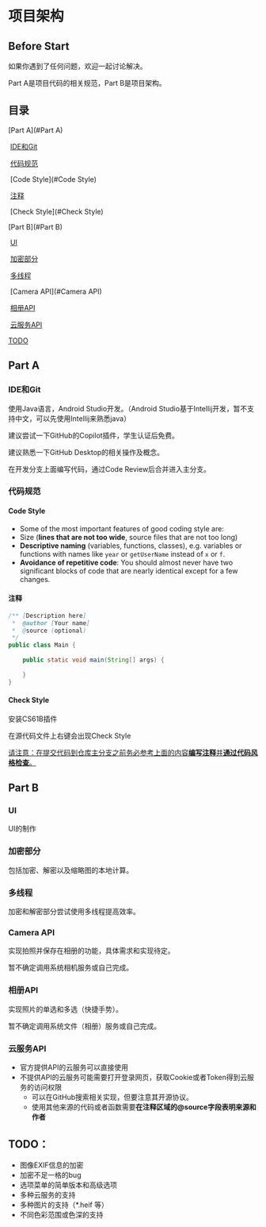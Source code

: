 #  项目架构

## Before Start

如果你遇到了任何问题，欢迎一起讨论解决。

Part A是项目代码的相关规范，Part B是项目架构。

## 目录

[Part A](#Part A)

​	[IDE和Git](#IDE和Git)

​	[代码规范](#代码规范)

​		[Code Style](#Code Style)

​		[注释](#注释)

​		[Check Style](#Check Style)

[Part B](#Part B)

​	[UI](#UI)

​	[加密部分](#加密部分)

​	[多线程](#多线程)

​	[Camera API](#Camera API)

​	[相册API](#相册API)

​	[云服务API](云服务API)

[TODO](#TODO)

## Part A

### IDE和Git

使用Java语言，Android Studio开发。（Android Studio基于Intellij开发，暂不支持中文，可以先使用Intellij来熟悉java）

建议尝试一下GitHub的Copilot插件，学生认证后免费。

建议熟悉一下GitHub Desktop的相关操作及概念。

在开发分支上面编写代码，通过Code Review后合并进入主分支。

### 代码规范

#### Code Style

- Some of the most important features of good coding style are:
- Size (**lines that are not too wide**, source files that are not too long)
- **Descriptive naming** (variables, functions, classes), e.g. variables or functions with names like `year` or `getUserName` instead of `x` or `f`.
- **Avoidance of repetitive code**: You should almost never have two significant blocks of code that are nearly identical except for a few changes.

#### 注释

```java
/** [Description here]
 *  @author [Your name]
 *  @source (optional)
 */
public class Main {
    
    public static void main(String[] args) {
        
    }
}
```

#### Check Style

安装CS61B插件

在源代码文件上右键会出现Check Style

<u>请注意：在提交代码到仓库主分支之前务必参考上面的内容**编写注释**并**通过代码风格检查**。</u>

## Part B

### UI

UI的制作

### 加密部分

包括加密、解密以及缩略图的本地计算。

### 多线程

加密和解密部分尝试使用多线程提高效率。

### Camera API

实现拍照并保存在相册的功能，具体需求和实现待定。

暂不确定调用系统相机服务或自己完成。

### 相册API

实现照片的单选和多选（快捷手势）。

暂不确定调用系统文件（相册）服务或自己完成。

### 云服务API

- 官方提供API的云服务可以直接使用
- 不提供API的云服务可能需要打开登录网页，获取Cookie或者Token得到云服务的访问权限
  - 可以在GitHub搜索相关实现，但要注意其开源协议。
  - 使用其他来源的代码或者函数需要**在注释区域的@source字段表明来源和作者**

## TODO：

- 图像EXIF信息的加密
- 加密不足一格的bug
- 选项菜单的简单版本和高级选项
- 多种云服务的支持
- 多种图片的支持（*.heif 等）
- 不同色彩范围或色深的支持